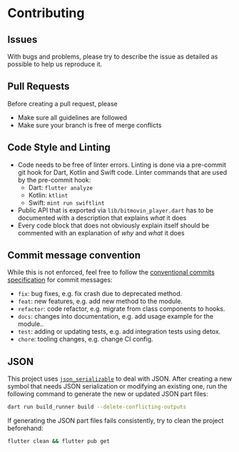 # Contributing

## Issues

With bugs and problems, please try to describe the issue as detailed as possible to help us reproduce it.

## Pull Requests

Before creating a pull request, please

- Make sure all guidelines are followed
- Make sure your branch is free of merge conflicts

## Code Style and Linting

- Code needs to be free of linter errors. Linting is done via a pre-commit git hook for Dart, Kotlin and Swift code. Linter commands that are used by the pre-commit hook:
    - Dart: `flutter analyze`
    - Kotlin: `ktlint`
    - Swift: `mint run swiftlint`
- Public API that is exported via `lib/bitmovin_player.dart` has to be documented with a description that explains _what_ it does
- Every code block that does not obviously explain itself should be commented with an explanation of _why_ and _what_ it does

## Commit message convention

While this is not enforced, feel free to follow the [conventional commits specification](https://www.conventionalcommits.org/en) for commit messages:

- `fix`: bug fixes, e.g. fix crash due to deprecated method.
- `feat`: new features, e.g. add new method to the module.
- `refactor`: code refactor, e.g. migrate from class components to hooks.
- `docs`: changes into documentation, e.g. add usage example for the module..
- `test`: adding or updating tests, e.g. add integration tests using detox.
- `chore`: tooling changes, e.g. change CI config.

## JSON

This project uses [`json_serializable`](https://pub.dev/packages/json_serializable) to deal with JSON. After creating
a new symbol that needs JSON serialization or modifying an existing one, run the following command to generate the new or updated JSON
part files:

```bash
dart run build_runner build --delete-conflicting-outputs
```

If generating the JSON part files fails consistently, try to clean the project beforehand:

```bash
flutter clean && flutter pub get
```

